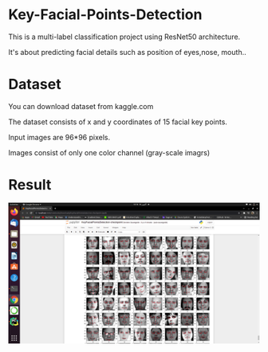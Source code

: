 # Key-Facial-Points-Detection

This is a multi-label classification project using ResNet50 architecture.

It's about predicting facial details such as position of eyes,nose, mouth..

# Dataset

You can download dataset from kaggle.com

The dataset consists of x and y coordinates of 15 facial key points.

Input images are 96*96 pixels.

Images consist of only one color channel (gray-scale imagrs)

# Result

![Screenshot](image.png)
